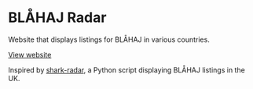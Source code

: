 # BLÅHAJ Radar

Website that displays listings for BLÅHAJ in various countries.

[View website](https://hazy.gay/blahaj)

Inspired by [shark-radar](https://git.lavender.software/charlotte/shark-radar), a Python script displaying BLÅHAJ listings in the UK.
